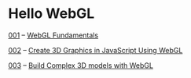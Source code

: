 # Hello WebGL

[001](https://github.com/device25/hello-webgl/tree/master/001-webgl-fundamentals) – [WebGL Fundamentals](https://webglfundamentals.org/webgl/lessons/webgl-fundamentals.html)

[002](https://github.com/device25/hello-webgl/tree/master/002-egghead-course) – [Create 3D Graphics in JavaScript Using WebGL](https://egghead.io/lessons/webgl-setting-up-webgl)

[003](https://github.com/device25/hello-webgl/tree/master/003-build-complex-3d-models-with-webgl) – [Build Complex 3D models with WebGL](https://egghead.io/courses/build-complex-3d-models-with-webgl)
